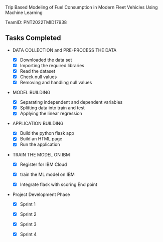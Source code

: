 Trip Based Modeling of Fuel Consumption in Modern Fleet Vehicles Using Machine Learning

TeamID: PNT2022TMID17938
<br>


## Tasks Completed 
 - DATA COLLECTION and PRE-PROCESS THE DATA
    -  [x] Downloaded the data set<br>
    -  [x] Importing the required libraries <br>    
    -  [x] Read the dataset <br>
    -  [x] Check null values<br>  
    -  [x] Removing and handling null values<br>   
- MODEL BUILDING
    
    -  [x] Separating independent and dependent variables  <br>
    -  [x] Splitting data into train and test<br>
    -  [x] Applying the linear regression <br>
- APPLICATION BUILDING

    -  [x] Build the python flask app  <br>
    -  [x] Build an HTML page <br>
    -  [x] Run the application <br>
    
- TRAIN THE MODEL ON IBM
    -  [x] Register for IBM Cloud  <br>
    -  [x] train the ML model on IBM <br>
    -  [x] Integrate flask with scoring End point <br>
    

- Project Development Phase
    -  [x] Sprint 1 <br>
    -  [x] Sprint 2 <br>    
    -  [x] Sprint 3 <br>
    -  [x] Sprint 4 <br>  

   
<br>


